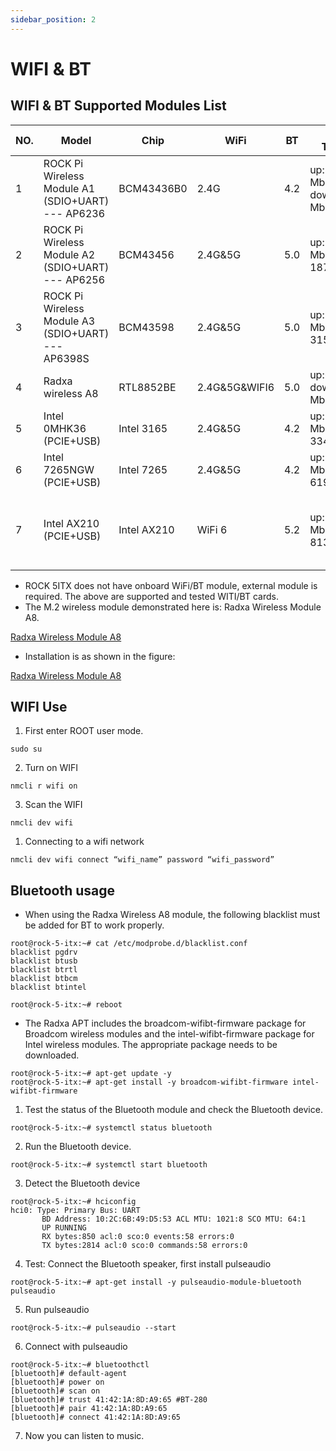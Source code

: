 ```yaml
---
sidebar_position: 2
---
```


# WIFI & BT

## WIFI & BT Supported Modules List

| NO. | Model                                               | Chip        | WiFi          | BT  | WIFI Throughput                       | Remark                                              |
| --- | --------------------------------------------------- | ----------- | ------------- | --- | ------------------------------------- | --------------------------------------------------- |
| 1   | ROCK Pi Wireless Module A1 (SDIO+UART) --- AP6236   | BCM43436B0  | 2.4G          | 4.2 | up:23.5 Mbits/sec down:40.4 Mbits/sec |                                                     |
| 2   | ROCK Pi Wireless Module A2 (SDIO+UART) --- AP6256   | BCM43456    | 2.4G&5G       | 5.0 | up:196 Mbits/sec down: 187 Mbits/sec  |                                                     |
| 3   | ROCK Pi Wireless Module A3 (SDIO+UART) --- AP6398S  | BCM43598    | 2.4G&5G       | 5.0 | up:336 Mbits/sec down: 315 Mbits/sec  |                                                     |
| 4   | Radxa wireless A8                                   | RTL8852BE   | 2.4G&5G&WIFI6 | 5.0 | up:600Mbits/sec down:900 Mbits/sec    |                                                     |
| 5   | Intel 0MHK36 (PCIE+USB)                             | Intel 3165  | 2.4G&5G       | 4.2 | up:283 Mbits/sec down: 334 Mbits/sec  |                                                     |
| 6   | Intel 7265NGW (PCIE+USB)                            | Intel 7265  | 2.4G&5G       | 4.2 | up:363 Mbits/sec down: 619 Mbits/sec  |                                                     |
| 7   | Intel AX210 (PCIE+USB)                              | Intel AX210 | WiFi 6        | 5.2 | up: 859 Mbits/sec down: 813 Mbits/sec | Only WIFI is supported currently, BT is not working |

- ROCK 5ITX does not have onboard WiFi/BT module, external module is required. The above are supported and tested WITI/BT cards.
- The M.2 wireless module demonstrated here is: Radxa Wireless Module A8.

[Radxa Wireless Module A8](/zh/img/accessories/a8-module-01.webp)

- Installation is as shown in the figure:

[Radxa Wireless Module A8](/zh/img/accessories/a8-module-02.webp)

## WIFI Use

1. First enter ROOT user mode.

```
sudo su
```

2. Turn on WIFI

```
nmcli r wifi on
```

3. Scan the WIFI

```
nmcli dev wifi
```

1. Connecting to a wifi network

```
nmcli dev wifi connect “wifi_name” password “wifi_password”
```

## Bluetooth usage

- When using the Radxa Wireless A8 module, the following blacklist must be added for BT to work properly.

```
root@rock-5-itx:~# cat /etc/modprobe.d/blacklist.conf
blacklist pgdrv
blacklist btusb
blacklist btrtl
blacklist btbcm
blacklist btintel

root@rock-5-itx:~# reboot
```

- The Radxa APT includes the broadcom-wifibt-firmware package for Broadcom wireless modules and the intel-wifibt-firmware package for Intel wireless modules. The appropriate package needs to be downloaded.

```
root@rock-5-itx:~# apt-get update -y
root@rock-5-itx:~# apt-get install -y broadcom-wifibt-firmware intel-wifibt-firmware
```

1. Test the status of the Bluetooth module and check the Bluetooth device.

```
root@rock-5-itx:~# systemctl status bluetooth
```

2. Run the Bluetooth device.

```
root@rock-5-itx:~# systemctl start bluetooth
```

3. Detect the Bluetooth device

```
root@rock-5-itx:~# hciconfig
hci0: Type: Primary Bus: UART
       BD Address: 10:2C:6B:49:D5:53 ACL MTU: 1021:8 SCO MTU: 64:1
       UP RUNNING
       RX bytes:850 acl:0 sco:0 events:58 errors:0
       TX bytes:2814 acl:0 sco:0 commands:58 errors:0
```

4. Test: Connect the Bluetooth speaker, first install pulseaudio

```
root@rock-5-itx:~# apt-get install -y pulseaudio-module-bluetooth pulseaudio
```

5. Run pulseaudio

```
root@rock-5-itx:~# pulseaudio --start
```

6. Connect with pulseaudio

```
root@rock-5-itx:~# bluetoothctl
[bluetooth]# default-agent
[bluetooth]# power on
[bluetooth]# scan on
[bluetooth]# trust 41:42:1A:8D:A9:65 #BT-280
[bluetooth]# pair 41:42:1A:8D:A9:65
[bluetooth]# connect 41:42:1A:8D:A9:65
``` 

7. Now you can listen to music.
